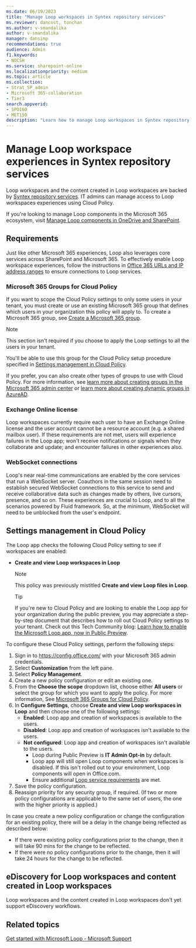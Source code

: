 ```yaml
---
ms.date: 06/19/2023
title: "Manage Loop workspaces in Syntex repository services"
ms.reviewer: dancost, tonchan
ms.author: v-smandalika
author: v-smandalika
manager: dansimp
recommendations: true
audience: Admin
f1.keywords:
- NOCSH
ms.service: sharepoint-online
ms.localizationpriority: medium
ms.topic: article
ms.collection:
- Strat_SP_admin
- Microsoft 365-collaboration
- Tier3
search.appverid:
- SPO160
- MET150
description: "Learn how to manage Loop workspaces in Syntex repository services."
---
```


# Manage Loop workspace experiences in Syntex repository services

Loop workspaces and the content created in Loop workspaces are backed by [Syntex repository services](https://devblogs.microsoft.com/microsoft365dev/introducing-syntex-repository-services-microsoft-365-superpowers-for-your-app/). IT admins can manage access to Loop workspaces experiences using Cloud Policy.

If you're looking to manage Loop components in the Microsoft 365 ecosystem, visit [Manage Loop components in OneDrive and SharePoint](/microsoft-365/loop/loop-components-configuration).

## Requirements

Just like other Microsoft 365 experiences, Loop also leverages core services across SharePoint and Microsoft 365. To effectively enable Loop workspace experiences, follow the instructions in [Office 365 URLs and IP address ranges](/microsoft-365/enterprise/urls-and-ip-address-ranges) to ensure connections to Loop services.

### Microsoft 365 Groups for Cloud Policy

If you want to scope the Cloud Policy settings to only some users in your tenant, you must create or use an existing Microsoft 365 group that defines which users in your organization this policy will apply to. To create a Microsoft 365 group, see [Create a Microsoft 365 group](/microsoft-365/admin/create-groups/create-groups).

> [!NOTE]
> This section isn't required if you choose to apply the Loop settings to all the users in your tenant.

You'll be able to use this group for the Cloud Policy setup procedure specified in [Settings management in Cloud Policy](#settings-management-in-cloud-policy).

If you prefer, you can also create other types of groups to use with Cloud Policy. For more information, see [learn more about creating groups in the Microsoft 365 admin center](/microsoft-365/admin/email/create-edit-or-delete-a-security-group) or [learn more about creating dynamic groups in AzureAD](/azure/active-directory/external-identities/use-dynamic-groups).

### Exchange Online license

Loop workspaces currently require each user to have an Exchange Online license and the user account cannot be a resource account (e.g. a shared mailbox user). If these requirements are not met, users will experience failures in the Loop app; won't receive notifications or signals when they collaborate and update; and encounter failures in other experiences also.

### WebSocket connections

Loop's near real-time communications are enabled by the core services that run a WebSocket server. Coauthors in the same session need to establish secured WebSocket connections to this service to send and receive collaborative data such as changes made by others, live cursors, presence, and so on. These experiences are crucial to Loop, and to all the scenarios powered by Fluid framework. So, at the minimum, WebSocket will need to be unblocked from the user's endpoint.

## Settings management in Cloud Policy

The Loop app checks the following Cloud Policy setting to see if workspaces are enabled:

- **Create and view Loop workspaces in Loop**
  
  > [!NOTE]
  > This policy was previously mistitled **Create and view Loop files in Loop**.

  > [!TIP]
  > If you're new to Cloud Policy and are looking to enable the Loop app for your organization during the public preview, you may appreciate a step-by-step document that describes how to roll out Cloud Policy settings to your tenant. Check out this Tech Community blog: [Learn how to enable the Microsoft Loop app, now in Public Preview](https://techcommunity.microsoft.com/t5/microsoft-365-blog/learn-how-to-enable-the-microsoft-loop-app-now-in-public-preview/ba-p/3769013).

To configure these Cloud Policy settings, perform the following steps:

1. Sign in to https://config.office.com/ with your Microsoft 365 admin credentials.
1. Select **Customization** from the left pane.
1. Select **Policy Management**.
1. Create a new policy configuration or edit an existing one.
1. From the **Choose the scope** dropdown list, choose either **All users** or select the group for which you want to apply the policy. For more information, See [Microsoft 365 Groups for Cloud Policy](#microsoft-365-groups-for-cloud-policy).
1. In **Configure Settings**, choose **Create and view Loop workspaces in Loop** and then choose one of the following settings:
    - **Enabled**: Loop app and creation of workspaces is available to the users.
    - **Disabled**: Loop app and creation of workspaces isn't available to the users.
    - **Not configured**: Loop app and creation of workspaces isn't available to the users.
        - Loop during Public Preview is **IT Admin Opt-in** by default.
        - Loop app will still open Loop components when workspaces is disabled. If this isn't rolled out to your environment, Loop components will open in Office.com.
        - Ensure additional [Loop service requirements](#requirements) are met.
1. Save the policy configuration.
1. Reassign priority for any security group, if required. (If two or more policy configurations are applicable to the same set of users, the one with the higher priority is applied.)

In case you create a new policy configuration or change the configuration for an existing policy, there will be a delay in the change being reflected as described below:
- If there were existing policy configurations prior to the change, then it will take 90 mins for the change to be reflected.
- If there were no policy configurations prior to the change, then it will take 24 hours for the change to be reflected.

## eDiscovery for Loop workspaces and content created in Loop workspaces

Loop workspaces and the content created in Loop workspaces don't yet support eDiscovery workflows.

## Related topics

[Get started with Microsoft Loop - Microsoft Support](https://support.microsoft.com/office/get-started-with-microsoft-loop-9f4d8d4f-dfc6-4518-9ef6-069408c21f0c)